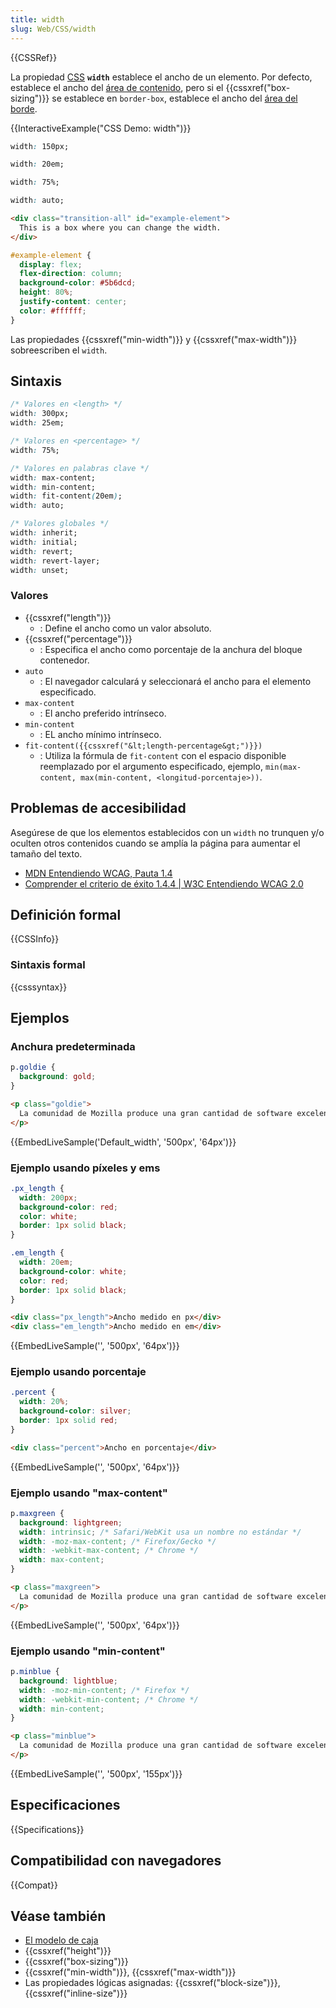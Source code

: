 ```yaml
---
title: width
slug: Web/CSS/width
---
```


{{CSSRef}}

La propiedad [CSS](/es/docs/Web/CSS) **`width`** establece el ancho de un elemento.
Por defecto, establece el ancho del [área de contenido](/es/docs/Web/CSS/CSS_box_model/Introduction_to_the_CSS_box_model#content_area),
pero si el {{cssxref("box-sizing")}} se establece en `border-box`,
establece el ancho del [área del borde](/es/docs/Web/CSS/CSS_box_model/Introduction_to_the_CSS_box_model#border_area).

{{InteractiveExample("CSS Demo: width")}}

```css interactive-example-choice
width: 150px;
```

```css interactive-example-choice
width: 20em;
```

```css interactive-example-choice
width: 75%;
```

```css interactive-example-choice
width: auto;
```

```html interactive-example
<div class="transition-all" id="example-element">
  This is a box where you can change the width.
</div>
```

```css interactive-example
#example-element {
  display: flex;
  flex-direction: column;
  background-color: #5b6dcd;
  height: 80%;
  justify-content: center;
  color: #ffffff;
}
```

Las propiedades {{cssxref("min-width")}} y {{cssxref("max-width")}} sobreescriben el `width`.

## Sintaxis

```css
/* Valores en <length> */
width: 300px;
width: 25em;

/* Valores en <percentage> */
width: 75%;

/* Valores en palabras clave */
width: max-content;
width: min-content;
width: fit-content(20em);
width: auto;

/* Valores globales */
width: inherit;
width: initial;
width: revert;
width: revert-layer;
width: unset;
```

### Valores

- {{cssxref("length")}}
  - : Define el ancho como un valor absoluto.
- {{cssxref("percentage")}}
  - : Especifica el ancho como porcentaje de la anchura del bloque contenedor.
- `auto`
  - : El navegador calculará y seleccionará el ancho para el elemento especificado.
- `max-content`
  - : El ancho preferido intrínseco.
- `min-content`
  - : EL ancho mínimo intrínseco.
- `fit-content({{cssxref("&lt;length-percentage&gt;")}})`
  - : Utiliza la fórmula de `fit-content` con el espacio disponible reemplazado por el argumento especificado, ejemplo, `min(max-content, max(min-content, <longitud-porcentaje>))`.

## Problemas de accesibilidad

Asegúrese de que los elementos establecidos con un `width` no trunquen y/o oculten otros contenidos cuando se amplía la página para aumentar el tamaño del texto.

- [MDN Entendiendo WCAG, Pauta 1.4](/es/docs/Web/Accessibility/Understanding_WCAG/Perceivable#guideline_1.4_make_it_easier_for_users_to_see_and_hear_content_including_separating_foreground_from_background)
- [Comprender el criterio de éxito 1.4.4 | W3C Entendiendo WCAG 2.0](https://www.w3.org/TR/UNDERSTANDING-WCAG20/visual-audio-contrast-scale.html)

## Definición formal

{{CSSInfo}}

### Sintaxis formal

{{csssyntax}}

## Ejemplos

### Anchura predeterminada

```css
p.goldie {
  background: gold;
}
```

```html
<p class="goldie">
  La comunidad de Mozilla produce una gran cantidad de software excelente.
</p>
```

{{EmbedLiveSample('Default_width', '500px', '64px')}}

### Ejemplo usando píxeles y ems

```css
.px_length {
  width: 200px;
  background-color: red;
  color: white;
  border: 1px solid black;
}

.em_length {
  width: 20em;
  background-color: white;
  color: red;
  border: 1px solid black;
}
```

```html
<div class="px_length">Ancho medido en px</div>
<div class="em_length">Ancho medido en em</div>
```

{{EmbedLiveSample('', '500px', '64px')}}

### Ejemplo usando porcentaje

```css
.percent {
  width: 20%;
  background-color: silver;
  border: 1px solid red;
}
```

```html
<div class="percent">Ancho en porcentaje</div>
```

{{EmbedLiveSample('', '500px', '64px')}}

### Ejemplo usando "max-content"

```css
p.maxgreen {
  background: lightgreen;
  width: intrinsic; /* Safari/WebKit usa un nombre no estándar */
  width: -moz-max-content; /* Firefox/Gecko */
  width: -webkit-max-content; /* Chrome */
  width: max-content;
}
```

```html
<p class="maxgreen">
  La comunidad de Mozilla produce una gran cantidad de software excelente.
</p>
```

{{EmbedLiveSample('', '500px', '64px')}}

### Ejemplo usando "min-content"

```css
p.minblue {
  background: lightblue;
  width: -moz-min-content; /* Firefox */
  width: -webkit-min-content; /* Chrome */
  width: min-content;
}
```

```html
<p class="minblue">
  La comunidad de Mozilla produce una gran cantidad de software excelente.
</p>
```

{{EmbedLiveSample('', '500px', '155px')}}

## Especificaciones

{{Specifications}}

## Compatibilidad con navegadores

{{Compat}}

## Véase también

- [El modelo de caja](/es/docs/Web/CSS/CSS_box_model/Introduction_to_the_CSS_box_model)
- {{cssxref("height")}}
- {{cssxref("box-sizing")}}
- {{cssxref("min-width")}}, {{cssxref("max-width")}}
- Las propiedades lógicas asignadas: {{cssxref("block-size")}}, {{cssxref("inline-size")}}
